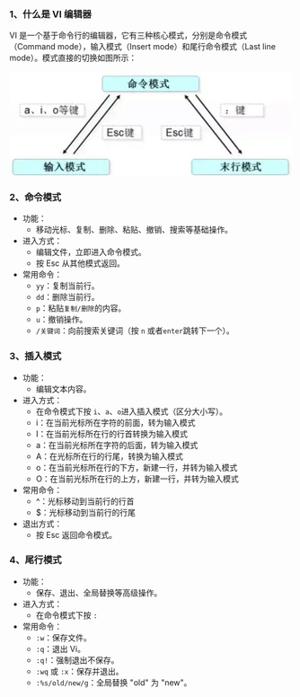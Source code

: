 ### 1、什么是 VI 编辑器

VI 是一个基于命令行的编辑器，它有三种核心模式，分别是命令模式（Command mode），输入模式（Insert mode）和尾行命令模式（Last line mode）。模式直接的切换如图所示：

![img](./assets/picture1.png)



### 2、命令模式

- 功能：
    - 移动光标、复制、删除、粘贴、撤销、搜索等基础操作。
- 进入方式：
    - 编辑文件，立即进入命令模式。
    - 按 Esc 从其他模式返回。
- 常用命令：
    - `yy`：复制当前行。
    - `dd`：删除当前行。
    - `p`：粘贴`复制/删除`的内容。
    - `u`：撤销操作。
    - `/关键词`：向前搜索关键词（按 `n` 或者`enter`跳转下一个）。



### 3、插入模式

- 功能：
    - 编辑文本内容。
- 进入方式：
    - 在命令模式下按 `i`、`a`、`o`进入插入模式（区分大小写）。
    - i：在当前光标所在字符的前面，转为输入模式
    - I：在当前光标所在行的行首转换为输入模式
    - a：在当前光标所在字符的后面，转为输入模式
    - A：在光标所在行的行尾，转换为输入模式
    - o：在当前光标所在行的下方，新建一行，并转为输入模式
    - O：在当前光标所在行的上方，新建一行，并转为输入模式
- 常用命令：
    - ^：光标移动到当前行的行首
    - $：光标移动到当前行的行尾
- 退出方式：
    - 按 Esc 返回命令模式。



### 4、尾行模式

- 功能：
    - 保存、退出、全局替换等高级操作。
- 进入方式：
    - 在命令模式下按 `:`
- 常用命令：
    - `:w`：保存文件。
    - `:q`：退出 Vi。
    - `:q!`：强制退出不保存。
    - `:wq` 或 `:x`：保存并退出。
    - `:%s/old/new/g`：全局替换 "old" 为 "new"。